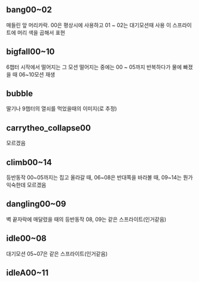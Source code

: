 
## bang00~02
매들린 앞 머리카락.
00은 평상시에 사용하고 01 ~ 02는 대기모션때 사용
이 스프라이트에 머리 색을 곱해서 표현

## bigfall00~10
6챕터 시작에서 떨어지는 그 모션
떨어지는 중에는 00 ~ 05까지 반복하다가 물에 빠졌을 때 06~10모션 재생

## bubble
딸기나 9챕터의 열쇠를 먹었을때의 이미지(로 추정)


## carrytheo_collapse00
모르겠음

## climb00~14
등반동작
00~05까지는 집고 올라갈 때,
06~08은 반대쪽을 바라볼 때,
09~14는 뭔가 익숙한데 모르겠음

## dangling00~09
벽 끝자락에 매달렸을 때의 등반동작
08, 09는 같은 스프라이트(인거같음)

## idle00~08
대기모션 05~07은 같은 스프라이트(인거같음)

## idleA00~11




